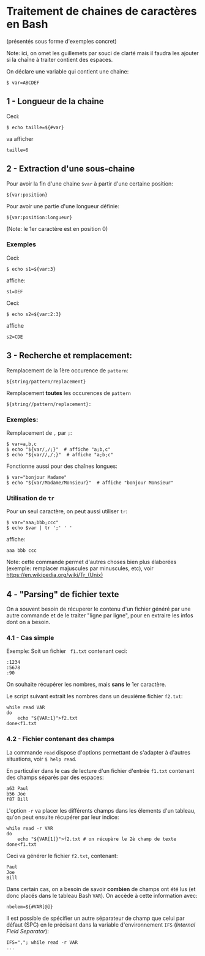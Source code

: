 # Traitement de chaines de caractères en Bash

(présentés sous forme d'exemples concret)

Note: ici, on omet les guillemets par souci de clarté mais il faudra les ajouter si la chaîne à traiter contient des espaces.


On déclare une variable qui contient une chaine:
```
$ var=ABCDEF
```

## 1 - Longueur de la chaine

Ceci:
```
$ echo taille=${#var}
```
va afficher
```
taille=6
```


## 2 - Extraction d'une sous-chaine

Pour avoir la fin d'une chaine `$var` à partir d'une certaine position:
```
${var:position}
```

Pour avoir une partie d'une longueur définie:
```
${var:position:longueur} 
```

(Note: le 1er caractère est en position 0)

### Exemples

Ceci:
```
$ echo s1=${var:3}
```

affiche:
```
s1=DEF
```

Ceci:
```
$ echo s2=${var:2:3}
```
affiche
```
s2=CDE
```


## 3 - Recherche et remplacement:

Remplacement de la 1ère occurence de `pattern`:
```
${string/pattern/replacement}
```

Remplacement **toutes** les occurences de `pattern`
```
${string//pattern/replacement}:
```
 
### Exemples:

Remplacement de `,` par `;`:
```
$ var=a,b,c
$ echo "${var/,/;}"  # affiche "a;b,c"
$ echo "${var//,/;}"  # affiche "a;b;c"
```
Fonctionne aussi pour des chaînes longues:

```
$ var="bonjour Madame"
$ echo "${var/Madame/Monsieur}"  # affiche "bonjour Monsieur"
```

### Utilisation de `tr`

Pour un seul caractère, on peut aussi utiliser `tr`:
```
$ var="aaa;bbb;ccc"
$ echo $var | tr ';' ' '
```

affiche:
```
aaa bbb ccc
```

Note: cette commande permet d'autres choses bien plus élaborées
(exemple: remplacer majuscules par minuscules, etc), voir
https://en.wikipedia.org/wiki/Tr_(Unix)


## 4 - "Parsing" de fichier texte

On a souvent besoin de récuperer le contenu d'un fichier généré par une autre commande et de le traiter "ligne par ligne", pour en extraire les infos dont on a besoin.

### 4.1 - Cas simple
Exemple:
Soit un fichier ` f1.txt` contenant ceci:
```
:1234
:5678
:90
```

On souhaite récupérer les nombres, mais **sans** le 1er caractère.

Le script suivant extrait les nombres dans un deuxième fichier `f2.txt`:

```
while read VAR
do
	echo "${VAR:1}">f2.txt
done<f1.txt
```

### 4.2 - Fichier contenant des champs

La commande `read` dispose d'options permettant de s'adapter à d'autres situations,
voir `$ help read`.

En particulier dans le cas de lecture d'un fichier d'entrée `f1.txt` contenant des champs séparés par des espaces:
```
a63 Paul
b56 Joe
f87 Bill
```
L'option `-r` va placer les différents champs dans les élements d'un tableau, qu'on peut ensuite récupérer par leur indice:
```
while read -r VAR
do
	echo "${VAR[1]}">f2.txt # on récupère le 2è champ de texte
done<f1.txt
```
Ceci va générer le fichier `f2.txt`, contenant:
```
Paul
Joe
Bill
```

Dans certain cas, on a besoin de savoir **combien** de champs ont été lus
(et donc placés dans le tableau Bash `VAR`).
On accède à cette information avec:
```
nbelem=${#VAR[@]}
```

Il est possible de spécifier un autre séparateur de champ que celui par défaut (SPC) en le précisant dans la variable d'environnement `IFS`
(_Internal Field Separator_):
```
IFS=","; while read -r VAR
...
```





